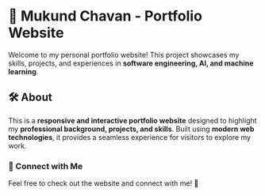 # 🚀 Mukund Chavan - Portfolio Website  

Welcome to my personal portfolio website! This project showcases my skills, projects, and experiences in **software engineering, AI, and machine learning**.  

## 🛠 About  

This is a **responsive and interactive portfolio website** designed to highlight my **professional background, projects, and skills**. Built using **modern web technologies**, it provides a seamless experience for visitors to explore my work.

### 🔗 Connect with Me  
Feel free to check out the website and connect with me! 🚀  

